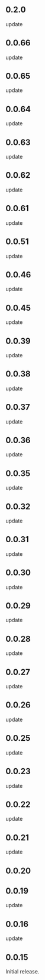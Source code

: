 ## 0.2.0
update

## 0.0.66
update

## 0.0.65
update

## 0.0.64
update

## 0.0.63
update

## 0.0.62
update

## 0.0.61
update

## 0.0.51
update

## 0.0.46
update

## 0.0.45
update

## 0.0.39
update

## 0.0.38
update

## 0.0.37
update

## 0.0.36
update

## 0.0.35
update

## 0.0.32
update

## 0.0.31
update

## 0.0.30
update

## 0.0.29
update

## 0.0.28
update

## 0.0.27
update

## 0.0.26
update

## 0.0.25
update

## 0.0.23
update 

## 0.0.22
update

## 0.0.21
update

## 0.0.20

## 0.0.19
update

## 0.0.16
update

## 0.0.15

Initial release.
